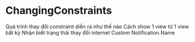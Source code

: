 # ChangingConstraints
Quá trình thay đổi constraint diễn ra như thế nào
Cách show 1 view từ 1 view bất kỳ
Nhận biết trạng thái thay đối internet
Custom Notification.Name
